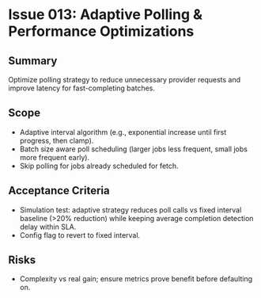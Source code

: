 # Issue 013: Adaptive Polling & Performance Optimizations

## Summary

Optimize polling strategy to reduce unnecessary provider requests and improve latency for fast-completing batches.

## Scope

- Adaptive interval algorithm (e.g., exponential increase until first progress, then clamp).
- Batch size aware poll scheduling (larger jobs less frequent, small jobs more frequent early).
- Skip polling for jobs already scheduled for fetch.

## Acceptance Criteria

- Simulation test: adaptive strategy reduces poll calls vs fixed interval baseline (>20% reduction) while keeping average completion detection delay within SLA.
- Config flag to revert to fixed interval.

## Risks

- Complexity vs real gain; ensure metrics prove benefit before defaulting on.
